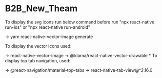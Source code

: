 # B2B_New_Theam

To display the svg icons run below command before run "npx react-native run-ios" or "npx react-native run-android"

 -> yarn react-native-vector-image generate

To display the vector icons used: 

 -> react-native-vector-image 
 -> @klarna/react-native-vector-drawable
 *
To display top tab navigation, used: 

 -> @react-navigation/material-top-tabs 
 -> react-native-tab-view@^2.16.0
 
